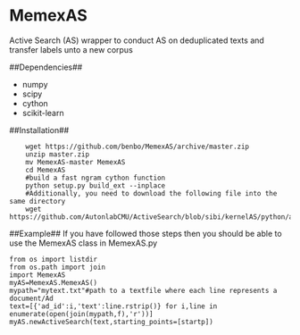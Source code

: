 # MemexAS
Active Search (AS) wrapper to conduct AS on deduplicated texts and transfer labels unto a new corpus

##Dependencies##
- numpy
- scipy 
- cython
- scikit-learn

##Installation##

        wget https://github.com/benbo/MemexAS/archive/master.zip  
        unzip master.zip  
        mv MemexAS-master MemexAS  
        cd MemexAS  
        #build a fast ngram cython function  
        python setup.py build_ext --inplace  
        #Additionally, you need to download the following file into the same directory 
        wget https://github.com/AutonlabCMU/ActiveSearch/blob/sibi/kernelAS/python/activeSearchInterface.py

##Example##
If you have followed those steps then you should be able to use the MemexAS class in MemexAS.py

    from os import listdir  
    from os.path import join  
    import MemexAS  
    myAS=MemexAS.MemexAS() 
    mypath="mytext.txt"#path to a textfile where each line represents a document/Ad  
    text=[{'ad_id':i,'text':line.rstrip()} for i,line in enumerate(open(join(mypath,f),'r'))]  
    myAS.newActiveSearch(text,starting_points=[startp])  


